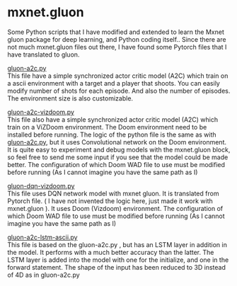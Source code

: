 # mxnet.gluon
Some Python scripts that I have modified and extended to learn the Mxnet gluon package for deep learning, and Python coding itself.. Since there are not much mxnet.gluon files out there, I have found some Pytorch files that I have translated to gluon.


[gluon-a2c.py](https://github.com/MHaneferd/mxnet.gluon/blob/master/gluon-a2c-ascii-env/gluon-a2c.py)<br />
This file have a simple synchronized actor critic model (A2C) which train on a ascii environment with a target and a player that shoots. You can easily modify number of shots for each episode. And also the number of episodes. The environment size is also customizable.

[gluon-a2c-vizdoom.py](https://github.com/MHaneferd/mxnet.gluon/blob/master/gluon-a2c-doom-vizdoom/gluon-a2c-vizdoom.py)<br />
This file also have a simple  synchronized actor critic model (A2C) which train on a ViZDoom environment. The Doom environment need to be installed before running. The logic of the python file is the same as with [gluon-a2c.py](https://github.com/MHaneferd/mxnet.gluon/blob/master/gluon-a2c-ascii-env/gluon-a2c.py), but it uses Convolutional network on the Doom environment. It is quite easy to experiment and debug models with the mxnet.gluon block, so feel free to send me some input if you see that the model could be made better.
The configuration of which Doom WAD file to use must be modified before running (As I cannot imagine you have the same path as I)

[gluon-dqn-vizdoom.py](https://github.com/MHaneferd/mxnet.gluon/blob/master/gluon-dqn-doom-vizdoom/gluon-dqn-vizdoom.py)<br />
This file uses DQN network model with mxnet gluon. It is translated from Pytorch file. ( I have not invented the logic here, just made it work with mxnet.gluon ). It uses Doom (Vizdoom) environment. The configuration of which Doom WAD file to use must be modified before running (As I cannot imagine you have the same path as I)

[gluon-a2c-lstm-ascii.py](https://github.com/MHaneferd/mxnet.gluon/blob/master/gluon-a2c-lstm-ascii-fps/gluon-a2c-lstm-ascii.py)<br />
This file is based on the gluon-a2c.py , but has an LSTM layer in addition in the model. It performs with a much better accuracy than the latter. The LSTM layer is added into the model with one for the initialize, and one in the forward statement.
The shape of the input has been reduced to 3D instead of 4D as in gluon-a2c.py
